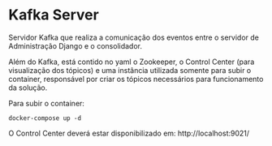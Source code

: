 # Kafka Server

Servidor Kafka que realiza a comunicação dos eventos entre o servidor de Administração Django e o consolidador.

Além do Kafka, está contido no yaml o Zookeeper, o Control Center (para visualização dos tópicos) e uma instância utilizada somente para subir o container, responsável por criar os tópicos necessários para funcionamento da solução.

Para subir o container:

```
docker-compose up -d
```

O Control Center deverá estar disponibilizado em: http://localhost:9021/
